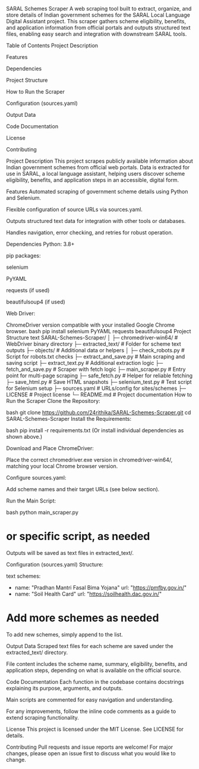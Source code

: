 SARAL Schemes Scraper
A web scraping tool built to extract, organize, and store details of Indian government schemes for the SARAL Local Language Digital Assistant project. This scraper gathers scheme eligibility, benefits, and application information from official portals and outputs structured text files, enabling easy search and integration with downstream SARAL tools.

Table of Contents
Project Description

Features

Dependencies

Project Structure

How to Run the Scraper

Configuration (sources.yaml)

Output Data

Code Documentation

License

Contributing

Project Description
This project scrapes publicly available information about Indian government schemes from official web portals. Data is extracted for use in SARAL, a local language assistant, helping users discover scheme eligibility, benefits, and application steps in an accessible, digital form.

Features
Automated scraping of government scheme details using Python and Selenium.

Flexible configuration of source URLs via sources.yaml.

Outputs structured text data for integration with other tools or databases.

Handles navigation, error checking, and retries for robust operation.

Dependencies
Python: 3.8+

pip packages:

selenium

PyYAML

requests (if used)

beautifulsoup4 (if used)

Web Driver:

ChromeDriver version compatible with your installed Google Chrome browser.
bash
pip install selenium PyYAML requests beautifulsoup4
Project Structure
text
SARAL-Schemes-Scraper/
│
├─ chromedriver-win64/         # WebDriver binary directory
├─ extracted_text/             # Folder for scheme text outputs
├─ objects/                    # Additional data or helpers
│
├─ check_robots.py             # Script for robots.txt checks
├─ extract_and_save.py         # Main scraping and saving script
├─ extract_text.py             # Additional extraction logic
├─ fetch_and_save.py           # Scraper with fetch logic
├─ main_scraper.py             # Entry point for multi-page scraping
├─ safe_fetch.py               # Helper for reliable fetching
├─ save_html.py                # Save HTML snapshots
├─ selenium_test.py            # Test script for Selenium setup
├─ sources.yaml                # URLs/config for sites/schemes
├─ LICENSE                     # Project license
└─ README.md                   # Project documentation
How to Run the Scraper
Clone the Repository:

bash
git clone https://github.com/24rithika/SARAL-Schemes-Scraper.git
cd SARAL-Schemes-Scraper
Install the Requirements:

bash
pip install -r requirements.txt
(Or install individual dependencies as shown above.)

Download and Place ChromeDriver:

Place the correct chromedriver.exe version in chromedriver-win64/, matching your local Chrome browser version.

Configure sources.yaml:

Add scheme names and their target URLs (see below section).

Run the Main Script:

bash
python main_scraper.py
# or specific script, as needed
Outputs will be saved as text files in extracted_text/.

Configuration (sources.yaml)
Structure:

text
schemes:
  - name: "Pradhan Mantri Fasal Bima Yojana"
    url: "https://pmfby.gov.in/"
  - name: "Soil Health Card"
    url: "https://soilhealth.dac.gov.in/"
  # Add more schemes as needed
To add new schemes, simply append to the list.

Output Data
Scraped text files for each scheme are saved under the extracted_text/ directory.

File content includes the scheme name, summary, eligibility, benefits, and application steps, depending on what is available on the official source.

Code Documentation
Each function in the codebase contains docstrings explaining its purpose, arguments, and outputs.

Main scripts are commented for easy navigation and understanding.

For any improvements, follow the inline code comments as a guide to extend scraping functionality.

License
This project is licensed under the MIT License. See LICENSE for details.

Contributing
Pull requests and issue reports are welcome! For major changes, please open an issue first to discuss what you would like to change.
